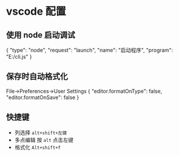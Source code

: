 # vscode 配置

## 使用 node 启动调试

{
"type": "node",
"request": "launch",
"name": "启动程序",
"program": "E:/cli.js"
}

## 保存时自动格式化

File->Preferences->User Settings
{
"editor.formatOnType": false,
"editor.formatOnSave": false
}

## 快捷键

- 列选择 `alt+shift+左键`
- 多点编辑 按 `alt` 点击左键
- 格式化 `Alt+shift+f`
